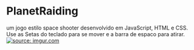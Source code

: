 # PlanetRaiding
um jogo estilo space shooter desenvolvido em JavaScript, HTML e CSS.
Use as Setas do teclado para se mover e a barra de espaco para atirar.
<a href="https://imgur.com/u7T9kqE"><img src="https://i.imgur.com/u7T9kqE.gif" title="source: imgur.com" /></a>
